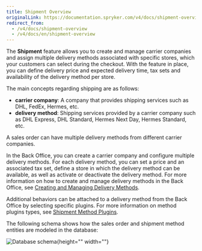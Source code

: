 ```yaml
---
title: Shipment Overview
originalLink: https://documentation.spryker.com/v4/docs/shipment-overview
redirect_from:
  - /v4/docs/shipment-overview
  - /v4/docs/en/shipment-overview
---
```


The **Shipment** feature allows you to create and manage carrier companies and assign multiple delivery methods associated with specific stores, which your customers can select during the checkout. With the feature in place, you can define delivery price and expected delivery time, tax sets and availability of the delivery method per store.

The main concepts regarding shipping are as follows:

* **carrier company**: A company that provides shipping services such as DHL, FedEx, Hermes, etc.
* **delivery method**: Shipping services provided by a carrier company such as DHL Express, DHL Standard, Hermes Next Day, Hermes Standard, etc.

A sales order can have multiple delivery methods from different carrier companies.

In the Back Office, you can create a carrier company and configure multiple delivery methods. For each delivery method, you can set a price and an associated tax set, define a store in which the delivery method can be available, as well as activate or deactivate the delivery method. For more information on how to create and manage delivery methods in the Back Office, see [Creating and Managing Delivery Methods](/docs/scos/dev/user-guides/202001.0/back-office-user-guide/administration/shipment/creating-and-ma). 

Additional behaviors can be attached to a delivery method from the Back Office by selecting specific plugins. For more information on method plugins types, see [Shipment Method Plugins](/docs/scos/dev/features/202001.0/shipment/shipment-method).

The following schema shows how the sales order and shipment method entities are modeled in the database:

![Database schema](https://spryker.s3.eu-central-1.amazonaws.com/docs/Features/Shipment/Shipment+Overview/shipment-database-schema.png){height="" width=""}
